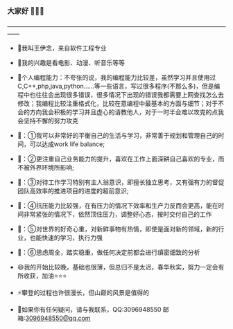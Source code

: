 ### 大家好 👋👋👋
——————————————————————————————————————

- 🔭我叫王伊念，来自软件工程专业

- 🌱我的兴趣是看电影、动漫、听音乐等等

- 🤔个人编程能力：不夸张的说，我的编程能力比较差，虽然学习并且使用过C,C++,php,java,python......等一些语言，写过很多程序(不那么多)，但是编程中也往往会出现很多错误，很多情况下出现的错误我都需要上网查找怎么去修改；我编程比较注重格式化，比较在意编程中最基本的方面与细节；对于不会的方向我会积极的学习并且虚心的请教他人，对于一时半会难以攻克的点我会坚持不懈的努力攻克

- 💬：①我可以非常好的平衡自己的生活与学习，非常善于规划和管理自己的时间，可以达成work life balance; 

- 💬：②更注重自己业务能力的提升，喜欢在工作上面深耕自己喜欢的专业，而不被外界环境所影响; 

- 💬：③对待工作学习特别有主人翁意识，即擅长独立思考，又有强有力的督促团队高效率的推进项目的进度的超前意识; 

- 💬：④抗压能力比较强，在有压力的情况下效率和生产力反而会更高，能在时间非常紧张的情况下，依然顶住压力，调整好心态，按时交付自己的工作

- 💬：⑤对世界的好奇心重，对新鲜事物有热情，即使是面对新的领域，新的行业，也能快速的学习，执行力强

- 💬：⑥思虑周全，踏实稳重，做任何决定前都会进行缜密细致的分析

- 😄我的开始比较晚，基础也很薄，但总归不是太迟，春华秋实，努力一定会有所收获，加油⭐⭐⭐

- ⚡攀登的过程也许很漫长，但山巅的风景是值得的

- 💬如果你有任何疑问，请与我联系，QQ:3096948550      邮箱:3096948550@qq.com
<!--
**WangYinian-only/WangYinian-only** is a ✨ _special_ ✨ repository because its `README.md` (this file) appears on your GitHub profile.

Here are some ideas to get you started:

- 🔭 I’m currently working on ...
- 🌱 I’m currently learning ...
- 👯 I’m looking to collaborate on ...
- 🤔 I’m looking for help with ...
- 💬 Ask me about ...
- 📫 How to reach me: ...
- 😄 Pronouns: ...
- ⚡ Fun fact: ...
-->
